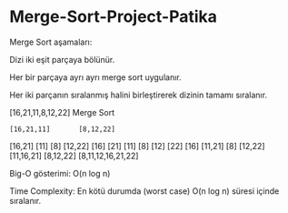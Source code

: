 # Merge-Sort-Project-Patika

Merge Sort aşamaları:


Dizi iki eşit parçaya bölünür.



Her bir parçaya ayrı ayrı merge sort uygulanır.



Her iki parçanın sıralanmış halini birleştirerek dizinin tamamı sıralanır.



[16,21,11,8,12,22] Merge Sort


    [16,21,11]       [8,12,22]
   [16,21] [11]     [8] [12,22]
 [16] [21] [11]    [8] [12] [22]
[16]   [11,21]      [8]    [12,22] 
    [11,16,21]     [8,12,22]
       [8,11,12,16,21,22]



Big-O gösterimi: O(n log n)




Time Complexity: En kötü durumda (worst case) O(n log n) süresi içinde sıralanır.

